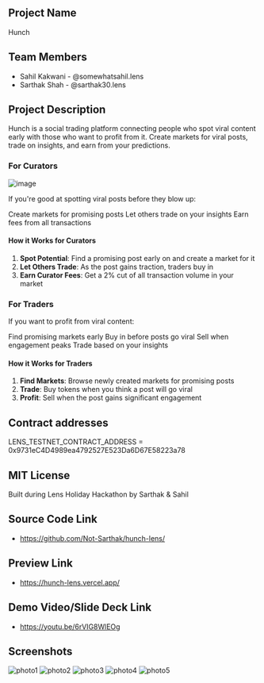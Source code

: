## Project Name
Hunch

## Team Members
- Sahil Kakwani - @somewhatsahil.lens
- Sarthak Shah - @sarthak30.lens


## Project Description

Hunch is a social trading platform connecting people who spot viral content early with those who want to profit from it. Create markets for viral posts, trade on insights, and earn from your predictions.

### For Curators

![image](https://github.com/user-attachments/assets/26741ed3-db99-4f6f-8ede-9a85bc364984)

If you're good at spotting viral posts before they blow up:

Create markets for promising posts
Let others trade on your insights
Earn fees from all transactions

#### How it Works for Curators

1. **Spot Potential**: Find a promising post early on and create a market for it
2. **Let Others Trade**: As the post gains traction, traders buy in
3. **Earn Curator Fees**: Get a 2% cut of all transaction volume in your market

### For Traders

If you want to profit from viral content:

Find promising markets early
Buy in before posts go viral
Sell when engagement peaks
Trade based on your insights

#### How it Works for Traders

1. **Find Markets**: Browse newly created markets for promising posts
2. **Trade**: Buy tokens when you think a post will go viral
3. **Profit**: Sell when the post gains significant engagement

## Contract addresses

LENS_TESTNET_CONTRACT_ADDRESS = 0x9731eC4D4989ea4792527E523Da6D67E58223a78

## MIT License

Built during Lens Holiday Hackathon by Sarthak & Sahil

## Source Code Link
- https://github.com/Not-Sarthak/hunch-lens/

## Preview Link
- https://hunch-lens.vercel.app/

## Demo Video/Slide Deck Link
- https://youtu.be/6rVIG8WlEOg

## Screenshots
![photo1](https://github.com/user-attachments/assets/9e560a26-edb8-41e6-960a-80d33802d5fe)
![photo2](https://github.com/user-attachments/assets/e6f3ab9b-1f7d-4131-b5eb-7737c6b06c25)
![photo3](https://github.com/user-attachments/assets/0547195e-8797-49ec-85a3-c361b048c83f)
![photo4](https://github.com/user-attachments/assets/12e71590-1a71-443f-afe4-8734e1d71eae)
![photo5](https://github.com/user-attachments/assets/7ccb4e19-4cd6-4647-8eff-853fbb1652d9)

